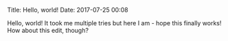 Title: Hello, world!
Date: 2017-07-25 00:08

Hello, world! It took me multiple tries but here I am - hope this finally works!
How about this edit, though?
